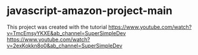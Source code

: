 # javascript-amazon-project-main

This project was created with the tutorial
https://www.youtube.com/watch?v=TmcEmsyYKXE&ab_channel=SuperSimpleDev
https://www.youtube.com/watch?v=2exKokkn8o0&ab_channel=SuperSimpleDev
